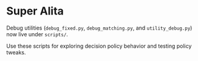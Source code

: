 # Super Alita

Debug utilities (`debug_fixed.py`, `debug_matching.py`, and `utility_debug.py`) now live under `scripts/`.

Use these scripts for exploring decision policy behavior and testing policy tweaks.

